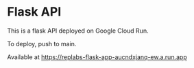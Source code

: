 # Flask API

This is a flask API deployed on Google Cloud Run.

To deploy, push to main.

Available at https://replabs-flask-app-aucndxjanq-ew.a.run.app
